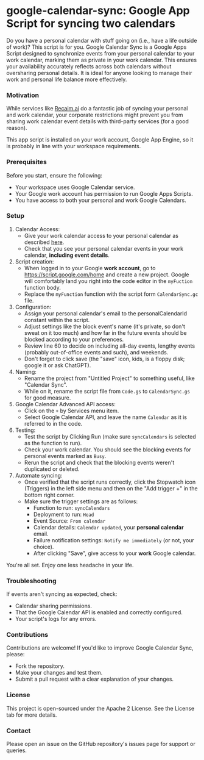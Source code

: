 # google-calendar-sync: Google App Script for syncing two calendars

Do you have a personal calendar with stuff going on (i.e., have a life outside of work)? This script is for you. Google Calendar Sync is a Google Apps Script designed to synchronize events from your personal calendar to your work calendar, marking them as private in your work calendar. This ensures your availability accurately reflects across both calendars without oversharing personal details. It is ideal for anyone looking to manage their work and personal life balance more effectively.

### Motivation
While services like [Recaim.ai](https://reclaim.ai/) do a fantastic job of syncing your personal and work calendar, your corporate restrictions might prevent you from sharing work calendar event details with third-party services (for a good reason). 

This app script is installed on your work account, Google App Engine, so it is probably in line with your workspace requirements.

### Prerequisites
Before you start, ensure the following:
* Your workspace uses Google Calendar service.
* Your Google work account has permission to run Google Apps Scripts.
* You have access to both your personal and work Google Calendars.

### Setup
1. Calendar Access:
   * Give your work calendar access to your personal calendar as described [here](https://support.google.com/calendar/answer/37082?hl=en&ref_topic=10510447&sjid=14802667752921791114-NA).
   * Check that you see your personal calendar events in your work calendar, **including event details**. 
2. Script creation:
   * When logged in to your Google **work account**, go to https://script.google.com/home and create a new project. Google will comfortably land you right into the code editor in the `myFuction` function body.
   * Replace the `myFunction` function with the script form `CalendarSync.gc` file.
3. Configuration:
   * Assign your personal calendar's email to the personalCalendarId constant within the script.
   * Adjust settings like the block event's name (it's private, so don't sweat on it too much) and how far in the future events should be blocked according to your preferences.
   * Review line 60 to decide on including all-day events, lengthy events (probably out-of-office events and such), and weekends.  
   * Don't forget to click save (the "save" icon, kids, is  a floppy disk; google it or ask ChatGPT).
4. Naming:
   * Rename the project from "Untitled Project" to something useful, like "Calendar Sync".
   * While on it, rename the script file from `Code.gs` to `CalendarSync.gs` for good measure.
5. Google Calendar Advanced API access:
   * Click on the `+` by Services menu item.
   * Select Google Calendar API, and leave the name `Calendar` as it is referred to in the code.
6. Testing:
   * Test the script by Clicking Run (make sure `syncCalendars` is selected as the function to run).
   * Check your work calendar. You should see the blocking events for personal events marked as `Busy`.
   * Rerun the script and check that the blocking events weren't duplicated or deleted.
7. Automate syncing:
   * Once verified that the script runs correctly, click the Stopwatch icon (Triggers) in the left side menu and then on the "Add trigger +" in the bottom right corner.
   * Make sure the trigger settings are as follows:
      * Function to run: `syncCalendars`
      * Deployment to run: `Head`
      * Event Source: `From calendar`
      * Calendar details: `Calendar updated`, your **personal calendar** email.
      * Failure notification settings: `Notify me immediately` (or not, your choice).
      * After clicking "Save", give access to your **work** Google calendar.

You're all set. Enjoy one less headache in your life.

### Troubleshooting
If events aren't syncing as expected, check:
   * Calendar sharing permissions.
   * That the Google Calendar API is enabled and correctly configured.
   * Your script's logs for any errors.

### Contributions
Contributions are welcome! If you'd like to improve Google Calendar Sync, please:
 * Fork the repository.
 * Make your changes and test them.
 * Submit a pull request with a clear explanation of your changes.

### License
This project is open-sourced under the Apache 2 License. See the License tab for more details.

### Contact
Please open an issue on the GitHub repository's issues page for support or queries.

